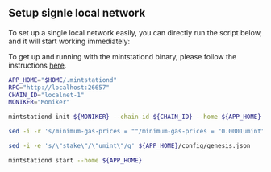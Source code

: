 ## Setup signle local network

To set up a single local network easily, you can directly run the script below, and it will start working immediately:

To get up and running with the mintstationd binary, please follow the instructions [here](../cli/setup.md).

```bash
APP_HOME="$HOME/.mintstationd"
RPC="http://localhost:26657"
CHAIN_ID="localnet-1"
MONIKER="Moniker"

mintstationd init ${MONIKER} --chain-id ${CHAIN_ID} --home ${APP_HOME}

sed -i -r 's/minimum-gas-prices = ""/minimum-gas-prices = "0.0001umint"/' ${APP_HOME}/config/app.toml

sed -i -e 's/\"stake\"/\"umint\"/g' ${APP_HOME}/config/genesis.json

mintstationd start --home ${APP_HOME}
```
